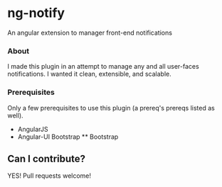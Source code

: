 # ng-notify
An angular extension to manager front-end notifications

### About

I made this plugin in an attempt to manage any and all user-faces notifications. I wanted it clean, extensible, and scalable.

### Prerequisites

Only a few prerequisites to use this plugin (a prereq's prereqs listed as well).

* AngularJS
* Angular-UI Bootstrap
** Bootstrap

## Can I contribute?

YES! Pull requests welcome!
